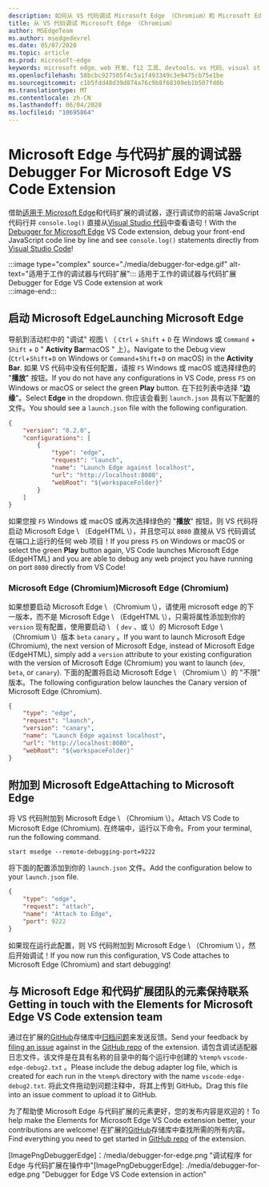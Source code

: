 ```yaml
---
description: 如何从 VS 代码调试 Microsoft Edge （Chromium）和 Microsoft Edge （EdgeHTML）
title: 从 VS 代码调试 Microsoft Edge （Chromium）
author: MSEdgeTeam
ms.author: msedgedevrel
ms.date: 05/07/2020
ms.topic: article
ms.prod: microsoft-edge
keywords: microsoft edge、web 开发、f12 工具、devtools、vs 代码、visual studio 代码、调试器
ms.openlocfilehash: 58bcbc927505f4c5a1f493349c3e9475cb75e1be
ms.sourcegitcommit: c1b5fdd48d39d874a76c9b8f68309eb1b507fd0b
ms.translationtype: MT
ms.contentlocale: zh-CN
ms.lasthandoff: 06/04/2020
ms.locfileid: "10695864"
---
```

# <span data-ttu-id="cca98-104">Microsoft Edge 与代码扩展的调试器</span><span class="sxs-lookup"><span data-stu-id="cca98-104">Debugger For Microsoft Edge VS Code Extension</span></span>  

<span data-ttu-id="cca98-105">借助[适用于 Microsoft Edge][VisualstudioMarketplaceDebuggerMicrosoftEdge]和代码扩展的调试器，逐行调试你的前端 JavaScript 代码行并 `console.log()` 直接从[Visual Studio 代码][VisualstudioCode]中查看语句！</span><span class="sxs-lookup"><span data-stu-id="cca98-105">With the [Debugger for Microsoft Edge][VisualstudioMarketplaceDebuggerMicrosoftEdge] VS Code extension, debug your front-end JavaScript code line by line and see `console.log()` statements directly from [Visual Studio Code][VisualstudioCode]!</span></span>  

:::image type="complex" source="./media/debugger-for-edge.gif" alt-text="适用于工作的调试器与代码扩展":::
   <span data-ttu-id="cca98-107">适用于工作的调试器与代码扩展</span><span class="sxs-lookup"><span data-stu-id="cca98-107">Debugger for Edge VS Code extension at work</span></span>  
:::image-end:::

<!--![Debugger for Edge VS Code extension at work][ImageGifDebuggerEdge]  -->  

## <span data-ttu-id="cca98-108">启动 Microsoft Edge</span><span class="sxs-lookup"><span data-stu-id="cca98-108">Launching Microsoft Edge</span></span>  

<span data-ttu-id="cca98-109">导航到活动栏中的 "调试" 视图 \ （ `Ctrl` + `Shift` + `D` 在 Windows 或 `Command` + `Shift` + `D` " **Activity Bar**macOS \" 上）。</span><span class="sxs-lookup"><span data-stu-id="cca98-109">Navigate to the Debug view \(`Ctrl`+`Shift`+`D` on Windows or `Command`+`Shift`+`D` on macOS\) in the **Activity Bar**.</span></span>  <span data-ttu-id="cca98-110">如果 VS 代码中没有任何配置，请按 `F5` Windows 或 macOS 或选择绿色的 "**播放**" 按钮。</span><span class="sxs-lookup"><span data-stu-id="cca98-110">If you do not have any configurations in VS Code, press `F5` on Windows or macOS or select the green **Play** button.</span></span>  <span data-ttu-id="cca98-111">在下拉列表中选择 "**边缘**"。</span><span class="sxs-lookup"><span data-stu-id="cca98-111">Select **Edge** in the dropdown.</span></span>  <span data-ttu-id="cca98-112">你应该会看到 `launch.json` 具有以下配置的文件。</span><span class="sxs-lookup"><span data-stu-id="cca98-112">You should see a `launch.json` file with the following configuration.</span></span>  

```json
{
    "version": "0.2.0",
    "configurations": [
        {
            "type": "edge",
            "request": "launch",
            "name": "Launch Edge against localhost",
            "url": "http://localhost:8080",
            "webRoot": "${workspaceFolder}"
        }
    ]
}
```  

<span data-ttu-id="cca98-113">如果您按 `F5` Windows 或 macOS 或再次选择绿色的 "**播放**" 按钮，则 VS 代码将启动 Microsoft Edge \ （EdgeHTML \），并且您可以 `8080` 直接从 VS 代码调试在端口上运行的任何 web 项目！</span><span class="sxs-lookup"><span data-stu-id="cca98-113">If you press `F5` on Windows or macOS or select the green **Play** button again, VS Code launches Microsoft Edge \(EdgeHTML\) and you are able to debug any web project you have running on port `8080` directly from VS Code!</span></span>  

### <span data-ttu-id="cca98-114">Microsoft Edge (Chromium)</span><span class="sxs-lookup"><span data-stu-id="cca98-114">Microsoft Edge (Chromium)</span></span>  

<span data-ttu-id="cca98-115">如果想要启动 Microsoft Edge \ （Chromium \），请使用 microsoft edge 的下一版本，而不是 Microsoft Edge \ （EdgeHTML \），只需将属性添加到你的 `version` 现有配置，使用要启动 \ （ `dev` 、或 \）的 Microsoft Edge \ （Chromium \）版本 `beta` `canary` 。</span><span class="sxs-lookup"><span data-stu-id="cca98-115">If you want to launch Microsoft Edge \(Chromium\), the next version of Microsoft Edge, instead of Microsoft Edge \(EdgeHTML\), simply add a `version` attribute to your existing configuration with the version of Microsoft Edge \(Chromium\) you want to launch \(`dev`, `beta`, or `canary`\).</span></span> <span data-ttu-id="cca98-116">下面的配置将启动 Microsoft Edge \ （Chromium \）的 "不限" 版本。</span><span class="sxs-lookup"><span data-stu-id="cca98-116">The following configuration below launches the Canary version of Microsoft Edge \(Chromium\).</span></span>  

```json
{
    "type": "edge",
    "request": "launch",
    "version": "canary",
    "name": "Launch Edge against localhost",
    "url": "http://localhost:8080",
    "webRoot": "${workspaceFolder}"
}
```  

## <span data-ttu-id="cca98-117">附加到 Microsoft Edge</span><span class="sxs-lookup"><span data-stu-id="cca98-117">Attaching to Microsoft Edge</span></span>  

<span data-ttu-id="cca98-118">将 VS 代码附加到 Microsoft Edge \ （Chromium \）。</span><span class="sxs-lookup"><span data-stu-id="cca98-118">Attach VS Code to Microsoft Edge \(Chromium\).</span></span>  <span data-ttu-id="cca98-119">在终端中，运行以下命令。</span><span class="sxs-lookup"><span data-stu-id="cca98-119">From your terminal, run the following command.</span></span>  

```console
start msedge --remote-debugging-port=9222
```  

<span data-ttu-id="cca98-120">将下面的配置添加到你的 `launch.json` 文件。</span><span class="sxs-lookup"><span data-stu-id="cca98-120">Add the configuration below to your `launch.json` file.</span></span>   

```json
{
    "type": "edge",
    "request": "attach",
    "name": "Attach to Edge",
    "port": 9222
}
```  

<span data-ttu-id="cca98-121">如果现在运行此配置，则 VS 代码附加到 Microsoft Edge \ （Chromium \），然后开始调试！</span><span class="sxs-lookup"><span data-stu-id="cca98-121">If you now run this configuration, VS Code attaches to Microsoft Edge \(Chromium\) and start debugging!</span></span>  

## <span data-ttu-id="cca98-122">与 Microsoft Edge 和代码扩展团队的元素保持联系</span><span class="sxs-lookup"><span data-stu-id="cca98-122">Getting in touch with the Elements for Microsoft Edge VS Code extension team</span></span>    

<span data-ttu-id="cca98-123">通过在扩展的[GitHub][GithubMicrosoftVscodeEdgeDebug2]存储库中[归档问题][GithubMicrosoftVscodeEdgeDebug2NewIssue]来发送反馈。</span><span class="sxs-lookup"><span data-stu-id="cca98-123">Send your feedback by [filing an issue][GithubMicrosoftVscodeEdgeDebug2NewIssue] against in the [GitHub repo][GithubMicrosoftVscodeEdgeDebug2] of the extension.</span></span>  <span data-ttu-id="cca98-124">请包含调试适配器日志文件，该文件是在具有名称的目录中的每个运行中创建的 `%temp%` `vscode-edge-debug2.txt` 。</span><span class="sxs-lookup"><span data-stu-id="cca98-124">Please include the debug adapter log file, which is created for each run in the `%temp%` directory with the name `vscode-edge-debug2.txt`.</span></span>  <span data-ttu-id="cca98-125">将此文件拖动到问题注释中，将其上传到 GitHub。</span><span class="sxs-lookup"><span data-stu-id="cca98-125">Drag this file into an issue comment to upload it to GitHub.</span></span>  

<span data-ttu-id="cca98-126">为了帮助使 Microsoft Edge 与代码扩展的元素更好，您的发布内容是欢迎的！</span><span class="sxs-lookup"><span data-stu-id="cca98-126">To help make the Elements for Microsoft Edge VS Code extension better, your contributions are welcome!</span></span>  <span data-ttu-id="cca98-127">在扩展的[GitHub][GithubMicrosoftVscodeEdgeDebug2]存储库中查找所需的所有内容。</span><span class="sxs-lookup"><span data-stu-id="cca98-127">Find everything you need to get started in [GitHub repo][GithubMicrosoftVscodeEdgeDebug2] of the extension.</span></span>  


<!-- image links -->  

<!--[ImageGifDebuggerEdge]: ./media/debugger-for-edge.gif "Debugger for Edge VS Code extension in action"  -->  
<span data-ttu-id="cca98-128">[ImagePngDebuggerEdge]：/media/debugger-for-edge.png "调试程序 for Edge 与代码扩展在操作中"</span><span class="sxs-lookup"><span data-stu-id="cca98-128">[ImagePngDebuggerEdge]: ./media/debugger-for-edge.png "Debugger for Edge VS Code extension in action"</span></span>  

<!--links -->  

[VisualstudioCode]: https://code.visualstudio.com "Visual Studio 代码"  
[VisualStudioCodeDocs]: https://code.visualstudio.com/Docs "文档 |Visual Studio 代码"   

[GithubMicrosoftVscodeEdgeDebug2]: https://github.com/Microsoft/vscode-edge-debug2 "microsoft/vscode-edge-debug2 |GitHub"  
[GithubMicrosoftVscodeEdgeDebug2NewIssue]: https://github.com/Microsoft/vscode-edge-debug2/issues/new "新问题-microsoft/vscode-debug2 |GitHub"  

[VisualstudioMarketplaceDebuggerMicrosoftEdge]: https://marketplace.visualstudio.com/items?itemName=msjsdiag.debugger-for-edge "Microsoft Edge 的调试器 |Visual Studio Marketplace"  
